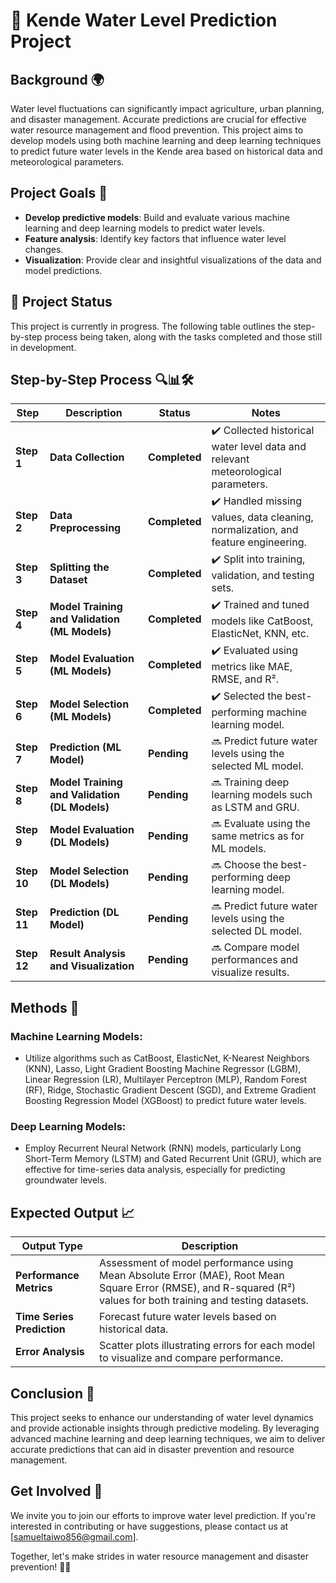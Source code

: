 # 🌊 Kende Water Level Prediction Project

## Background 🌍
Water level fluctuations can significantly impact agriculture, urban planning, and disaster management. Accurate predictions are crucial for effective water resource management and flood prevention. This project aims to develop models using both machine learning and deep learning techniques to predict future water levels in the Kende area based on historical data and meteorological parameters.

## Project Goals 🎯
- **Develop predictive models**: Build and evaluate various machine learning and deep learning models to predict water levels.
- **Feature analysis**: Identify key factors that influence water level changes.
- **Visualization**: Provide clear and insightful visualizations of the data and model predictions.

## 📌 Project Status
This project is currently in progress. The following table outlines the step-by-step process being taken, along with the tasks completed and those still in development.

## Step-by-Step Process 🔍📊🛠️

| Step | Description | Status | Notes |
|------|-------------|--------|-------|
| **Step 1** | **Data Collection** | **Completed** | ✔️ Collected historical water level data and relevant meteorological parameters. |
| **Step 2** | **Data Preprocessing** | **Completed** | ✔️ Handled missing values, data cleaning, normalization, and feature engineering. |
| **Step 3** | **Splitting the Dataset** | **Completed** | ✔️ Split into training, validation, and testing sets. |
| **Step 4** | **Model Training and Validation (ML Models)** | **Completed** | ✔️ Trained and tuned models like CatBoost, ElasticNet, KNN, etc. |
| **Step 5** | **Model Evaluation (ML Models)** | **Completed** | ✔️ Evaluated using metrics like MAE, RMSE, and R². |
| **Step 6** | **Model Selection (ML Models)** | **Completed** | ✔️ Selected the best-performing machine learning model. |
| **Step 7** | **Prediction (ML Model)** | **Pending** | 🔜 Predict future water levels using the selected ML model. |
| **Step 8** | **Model Training and Validation (DL Models)** | **Pending** | 🔜 Training deep learning models such as LSTM and GRU. |
| **Step 9** | **Model Evaluation (DL Models)** | **Pending** | 🔜 Evaluate using the same metrics as for ML models. |
| **Step 10** | **Model Selection (DL Models)** | **Pending** | 🔜 Choose the best-performing deep learning model. |
| **Step 11** | **Prediction (DL Model)** | **Pending** | 🔜 Predict future water levels using the selected DL model. |
| **Step 12** | **Result Analysis and Visualization** | **Pending** | 🔜 Compare model performances and visualize results. |

## Methods 🔧

### Machine Learning Models:
- Utilize algorithms such as CatBoost, ElasticNet, K-Nearest Neighbors (KNN), Lasso, Light Gradient Boosting Machine Regressor (LGBM), Linear Regression (LR), Multilayer Perceptron (MLP), Random Forest (RF), Ridge, Stochastic Gradient Descent (SGD), and Extreme Gradient Boosting Regression Model (XGBoost) to predict future water levels.

### Deep Learning Models:
- Employ Recurrent Neural Network (RNN) models, particularly Long Short-Term Memory (LSTM) and Gated Recurrent Unit (GRU), which are effective for time-series data analysis, especially for predicting groundwater levels.

## Expected Output 📈

| Output Type | Description |
|-------------|-------------|
| **Performance Metrics** | Assessment of model performance using Mean Absolute Error (MAE), Root Mean Square Error (RMSE), and R-squared (R²) values for both training and testing datasets. |
| **Time Series Prediction** | Forecast future water levels based on historical data. |
| **Error Analysis** | Scatter plots illustrating errors for each model to visualize and compare performance. |

## Conclusion 🎯
This project seeks to enhance our understanding of water level dynamics and provide actionable insights through predictive modeling. By leveraging advanced machine learning and deep learning techniques, we aim to deliver accurate predictions that can aid in disaster prevention and resource management.

## Get Involved 🚀
We invite you to join our efforts to improve water level prediction. If you're interested in contributing or have suggestions, please contact us at [samueltaiwo856@gmail.com].

Together, let's make strides in water resource management and disaster prevention! 🌊💡
